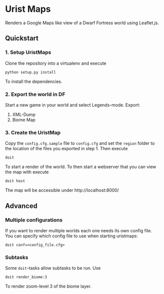 Urist Maps
==========

Renders a Google Maps like view of a Dwarf Fortress world using Leaflet.js.

Quickstart
----------

### 1. Setup UristMaps

Clone the repository into a virtualenv and execute

    python setup.py install

To install the dependencies.

### 2. Export the world in DF

Start a new game in your world and select Legends-mode. Export:

1. XML-Dump
2. Biome Map

### 3. Create the UristMap

Copy the `config.cfg.sample` file to `config.cfg` and set the `region` folder to the location of the files you exported in step 1. Then execute

    doit

To start a render of the world. To then start a webserver that you can view the map with
execute

    doit host

The map will be accessible under http://localhost:8000/

Advanced
--------

### Multiple configurations

If you want to render multiple worlds each one needs its own config file. You can specify which config file to use when starting uristmaps:

    doit conf=<config_file.cfg>



### Subtasks

Some `doit`-tasks allow subtasks to be run. Use

    doit render_biome:3

To render zoom-level 3 of the biome layer.

